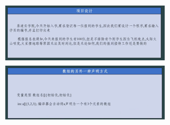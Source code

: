![image load fail](./picture/Snipaste_2025-11-01_22-13-25.png)



![image load fail](./picture/Snipaste_2025-11-01_22-28-14.png)